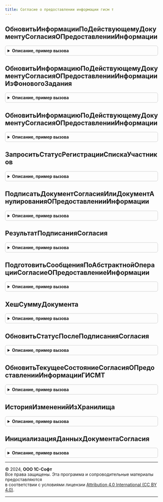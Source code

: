 ```yaml
---
title: Согласие о предоставлении информации гисм т
---
```



## ОбновитьИнформацииПоДействующемуДокументуСогласияОПредоставленииИнформации
<details style="margin: 1em 0; padding: 0.5em; border: 1px solid #ccc; border-radius: 6px;">

<summary style="font-weight: bold; cursor: pointer;">Описание, пример вызова</summary>

```bsl

Функция ОбновитьИнформацииПоДействующемуДокументуСогласияОПредоставленииИнформации(ПараметрыВыполнения) Экспорт
```

Пример вызова
```bsl
Результат = СогласиеОПредоставленииИнформацииГИСМТ.ОбновитьИнформацииПоДействующемуДокументуСогласияОПредоставленииИнформации(ПараметрыВыполнения) 
```
</details>

## ОбновитьИнформациюПоДействующемуДокументуСогласияОПредоставленииИнформацииИзФоновогоЗадания
<details style="margin: 1em 0; padding: 0.5em; border: 1px solid #ccc; border-radius: 6px;">

<summary style="font-weight: bold; cursor: pointer;">Описание, пример вызова</summary>

```bsl

Процедура ОбновитьИнформациюПоДействующемуДокументуСогласияОПредоставленииИнформацииИзФоновогоЗадания(ПараметрыФоновогоЗадания, АдресРезультата) Экспорт
```

Пример вызова
```bsl
СогласиеОПредоставленииИнформацииГИСМТ.ОбновитьИнформациюПоДействующемуДокументуСогласияОПредоставленииИнформацииИзФоновогоЗадания(ПараметрыФоновогоЗадания, АдресРезультата) 
```
</details>

## ОбновитьИнформациюПоДействующемуДокументуСогласияОПредоставленииИнформации
<details style="margin: 1em 0; padding: 0.5em; border: 1px solid #ccc; border-radius: 6px;">

<summary style="font-weight: bold; cursor: pointer;">Описание, пример вызова</summary>

```bsl

Функция ОбновитьИнформациюПоДействующемуДокументуСогласияОПредоставленииИнформации(ПараметрыВыполнения) Экспорт
```

Пример вызова
```bsl
Результат = СогласиеОПредоставленииИнформацииГИСМТ.ОбновитьИнформациюПоДействующемуДокументуСогласияОПредоставленииИнформации(ПараметрыВыполнения) 
```
</details>

## ЗапроситьСтатусРегистрацииСпискаУчастников
<details style="margin: 1em 0; padding: 0.5em; border: 1px solid #ccc; border-radius: 6px;">

<summary style="font-weight: bold; cursor: pointer;">Описание, пример вызова</summary>

```bsl

Функция ЗапроситьСтатусРегистрацииСпискаУчастников(Организация, СписокИНН) Экспорт
```

Пример вызова
```bsl
Результат = СогласиеОПредоставленииИнформацииГИСМТ.ЗапроситьСтатусРегистрацииСпискаУчастников(Организация, СписокИНН) 
```
</details>

## ПодписатьДокументСогласияИлиДокументАнулированияОПредоставленииИнформации
<details style="margin: 1em 0; padding: 0.5em; border: 1px solid #ccc; border-radius: 6px;">

<summary style="font-weight: bold; cursor: pointer;">Описание, пример вызова</summary>

```bsl

Функция ПодписатьДокументСогласияИлиДокументАнулированияОПредоставленииИнформации(Организация, Операция, Подпись, ПараметрыЗапросаИсходящегоСообщения) Экспорт
```

Пример вызова
```bsl
Результат = СогласиеОПредоставленииИнформацииГИСМТ.ПодписатьДокументСогласияИлиДокументАнулированияОПредоставленииИнформации(Организация, Операция, Подпись, ПараметрыЗапросаИсходящегоСообщения) 
```
</details>

## РезультатПодписанияСогласия
<details style="margin: 1em 0; padding: 0.5em; border: 1px solid #ccc; border-radius: 6px;">

<summary style="font-weight: bold; cursor: pointer;">Описание, пример вызова</summary>

```bsl

Функция РезультатПодписанияСогласия(Организация, Операция, ИдентификаторСоглашения) Экспорт
```

Пример вызова
```bsl
Результат = СогласиеОПредоставленииИнформацииГИСМТ.РезультатПодписанияСогласия(Организация, Операция, ИдентификаторСоглашения) 
```
</details>

## ПодготовитьСообщенияПоАбстрактнойОперацииСогласиеОПредоставлениеИнформации
<details style="margin: 1em 0; padding: 0.5em; border: 1px solid #ccc; border-radius: 6px;">

<summary style="font-weight: bold; cursor: pointer;">Описание, пример вызова</summary>

```bsl

Функция ПодготовитьСообщенияПоАбстрактнойОперацииСогласиеОПредоставлениеИнформации(ЭлементОчереди, ПараметрыОбмена, НаборЗаписей) Экспорт
```

Пример вызова
```bsl
Результат = СогласиеОПредоставленииИнформацииГИСМТ.ПодготовитьСообщенияПоАбстрактнойОперацииСогласиеОПредоставлениеИнформации(ЭлементОчереди, ПараметрыОбмена, НаборЗаписей) 
```
</details>

## ХешСуммуДокумента
<details style="margin: 1em 0; padding: 0.5em; border: 1px solid #ccc; border-radius: 6px;">

<summary style="font-weight: bold; cursor: pointer;">Описание, пример вызова</summary>

```bsl

Функция ХешСуммуДокумента(ДанныеДокумента) Экспорт
```

Пример вызова
```bsl
Результат = СогласиеОПредоставленииИнформацииГИСМТ.ХешСуммуДокумента(ДанныеДокумента) 
```
</details>

## ОбновитьСтатусПослеПодписанияСогласия
<details style="margin: 1em 0; padding: 0.5em; border: 1px solid #ccc; border-radius: 6px;">

<summary style="font-weight: bold; cursor: pointer;">Описание, пример вызова</summary>

```bsl

Функция ОбновитьСтатусПослеПодписанияСогласия(ЭлементОчереди, ДанныеОбработки, ПараметрыОбмена) Экспорт
```

Пример вызова
```bsl
Результат = СогласиеОПредоставленииИнформацииГИСМТ.ОбновитьСтатусПослеПодписанияСогласия(ЭлементОчереди, ДанныеОбработки, ПараметрыОбмена) 
```
</details>

## ОбновитьТекущееСостояниеСогласияОПредоставленииИнформацииГИСМТ
<details style="margin: 1em 0; padding: 0.5em; border: 1px solid #ccc; border-radius: 6px;">

<summary style="font-weight: bold; cursor: pointer;">Описание, пример вызова</summary>

```bsl

Функция ОбновитьТекущееСостояниеСогласияОПредоставленииИнформацииГИСМТ(Организация, РезультатЗапросаПоДействующемуСогласию = Неопределено, ЗаполнятьСтатус = Ложь) Экспорт
```

Пример вызова
```bsl
Результат = СогласиеОПредоставленииИнформацииГИСМТ.ОбновитьТекущееСостояниеСогласияОПредоставленииИнформацииГИСМТ(Организация, РезультатЗапросаПоДействующемуСогласию, ЗаполнятьСтатус);
```
</details>

## ИсторияИзмененийИзХранилища
<details style="margin: 1em 0; padding: 0.5em; border: 1px solid #ccc; border-radius: 6px;">

<summary style="font-weight: bold; cursor: pointer;">Описание, пример вызова</summary>

```bsl

Функция ИсторияИзмененийИзХранилища(ХранилищеИсторииИзменений) Экспорт
```

Пример вызова
```bsl
Результат = СогласиеОПредоставленииИнформацииГИСМТ.ИсторияИзмененийИзХранилища(ХранилищеИсторииИзменений) 
```
</details>

## ИнициализацияДанныхДокументаСогласия
<details style="margin: 1em 0; padding: 0.5em; border: 1px solid #ccc; border-radius: 6px;">

<summary style="font-weight: bold; cursor: pointer;">Описание, пример вызова</summary>

```bsl

Функция ИнициализацияДанныхДокументаСогласия() Экспорт
```

Пример вызова
```bsl
Результат = СогласиеОПредоставленииИнформацииГИСМТ.ИнициализацияДанныхДокументаСогласия());
```
</details>

---

© 2024, **ООО 1С-Софт**  
Все права защищены. Эта программа и сопроводительные материалы предоставляются  
в соответствии с условиями лицензии [Attribution 4.0 International (CC BY 4.0)](https://creativecommons.org/licenses/by/4.0/legalcode).

---
